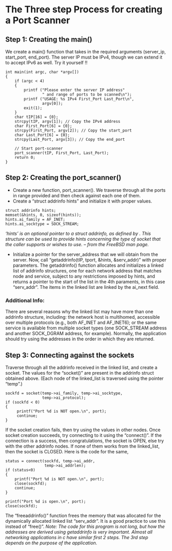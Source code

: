 # The Three step Process for creating a Port Scanner

## Step 1: Creating the main()
We create a main() function that takes in the required arguments (server_ip, start_port, end_port). The server IP must be IPv4, though we can extend it to accept IPv6 as well. Try it yourself !!

```
int main(int argc, char *argv[])
{
    if (argc < 4)
    {
        printf ("Please enter the server IP address"
                " and range of ports to be scanned\n");
        printf ("USAGE: %s IPv4 First_Port Last_Port\n",
                argv[0]);
        exit(1);
    }
    char tIP[16] = {0};
    strcpy(tIP, argv[1]); // Copy the IPv4 address
    char First_Port[6] = {0};
    strcpy(First_Port, argv[2]); // Copy the start_port
    char Last_Port[6] = {0};
    strcpy(Last_Port, argv[3]); // Copy the end_port

    // Start port-scanner
    port_scanner(tIP, First_Port, Last_Port);
    return 0;
}
```

## Step 2: Creating the port_scanner()
- Create a new function, port_scanner(). We traverse through all the ports in range provided and then check against each one of them.
- Create a “struct addrinfo hints” and initialize it with proper values.
```
struct addrinfo hints;
memset(&hints, 0, sizeof(hints));
hints.ai_family = AF_INET;
hints.ai_socktype = SOCK_STREAM;
```
*‘hints’ is an optional pointer to a struct addrinfo, as defined by . This structure can be used to provide hints concerning the type of socket that the caller supports or wishes to use. – from the FreeBSD man page.*
- Initialize a pointer for the server_address that we will obtain from the server.
Now, call “getaddrinfo(tIP, tport, &hints, &serv_addr)” with proper parameters. The getaddrinfo() function allocates and initializes a linked list of addrinfo structures, one for each network address that matches node and service, subject to any restrictions imposed by hints, and returns a pointer to the start of the list in the 4th paraments, in this case “serv_addr”. The items in the linked list are linked by the ai_next field.
### Additional  Info:
There are several reasons why the linked list may have more than one addrinfo structure, including: the network host is multihomed, accessible over multiple protocols (e.g., both AF_INET and AF_INET6); or the same service is available from multiple socket types (one SOCK_STREAM address and another SOCK_DGRAM address, for example).
Normally, the application should try using the addresses in the order in which they are returned.

## Step 3: Connecting against the sockets
Traverse through all the addrinfo received in the linked list, and create a socket. The values for the “socket()” are present in the addrinfo struct obtained above. (Each node of the linked_list is traversed using the pointer “temp”.)
```
sockfd = socket(temp->ai_family, temp->ai_socktype,
                temp->ai_protocol);
if (sockfd < 0)
{
     printf("Port %d is NOT open.\n", port);
     continue;
}
```
If the socket creation fails, then try using the values in other nodes. Once socket creation succeeds, try connecting to it using the “connect()”. If the connection is a success, then congratulations, the socket is OPEN, else try with the other addrinfo nodes. If none of them works from the linked_list, then the socket is CLOSED. Here is the code for the same,
```
status = connect(sockfd, temp->ai_addr,
                 temp->ai_addrlen);
if (status<0)
{
    printf("Port %d is NOT open.\n", port);
    close(sockfd);
    continue;
}

printf("Port %d is open.\n", port);
close(sockfd);
```
The “freeaddrinfo()” function frees the memory that was allocated for the dynamically allocated linked list “serv_addr”. It is a good practice to use this instead of “free()”.
*Note: The code for this program is not long, but how the addresses are derived using getaddrinfo is very important. Almost all networking applications in c have similar first 2 steps. The 3rd step depends on the purpose of the application.*